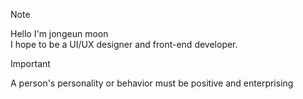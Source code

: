 > [!NOTE]  
> Hello I'm jongeun moon <br />
> I hope to be a UI/UX designer and front-end developer.

>[!IMPORTANT]  
> A person's personality or behavior must be positive and enterprising
